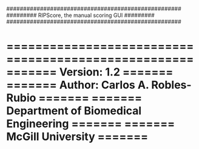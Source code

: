####################################################
######### RIPScore, the manual scoring GUI #########
####################################################


====================================================
======= Version: 1.2                         =======
======= Author: Carlos A. Robles-Rubio       =======
======= Department of Biomedical Engineering =======
======= McGill University                    =======
====================================================